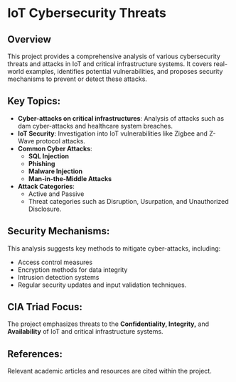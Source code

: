 # IoT Cybersecurity Threats

## Overview
This project provides a comprehensive analysis of various cybersecurity threats and attacks in IoT and critical infrastructure systems. It covers real-world examples, identifies potential vulnerabilities, and proposes security mechanisms to prevent or detect these attacks.

## Key Topics:
- **Cyber-attacks on critical infrastructures**: Analysis of attacks such as dam cyber-attacks and healthcare system breaches.
- **IoT Security**: Investigation into IoT vulnerabilities like Zigbee and Z-Wave protocol attacks.
- **Common Cyber Attacks**:
  - **SQL Injection**
  - **Phishing**
  - **Malware Injection**
  - **Man-in-the-Middle Attacks**
- **Attack Categories**:
  - Active and Passive
  - Threat categories such as Disruption, Usurpation, and Unauthorized Disclosure.

## Security Mechanisms:
This analysis suggests key methods to mitigate cyber-attacks, including:
- Access control measures
- Encryption methods for data integrity
- Intrusion detection systems
- Regular security updates and input validation techniques.

## CIA Triad Focus:
The project emphasizes threats to the **Confidentiality, Integrity,** and **Availability** of IoT and critical infrastructure systems.

## References:
Relevant academic articles and resources are cited within the project.
